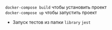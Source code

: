 `docker-compose build` чтобы установить проект <br/>
`docker-compose up` чтобы запустить проект <br/>

- Запуск тестов из папки `library`
`jest`
